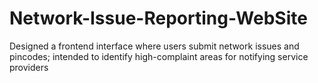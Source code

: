 # Network-Issue-Reporting-WebSite
 Designed a frontend interface where users submit network issues and pincodes; intended  to identify high-complaint areas for notifying service providers
